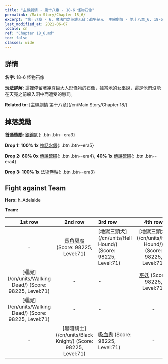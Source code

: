 ```yaml
---
title: "主線劇情 - 第十八章 - 18-6 怪物石像"
permalink: /Main Story/Chapter 18_6/
excerpt: "第十八章 - 6. 魔法门之英雄无敌：战争纪元  主線劇情 - 第十八章_6. 18-6 怪物石像"
last_modified_at: 2021-06-07
locale: cn
ref: "Chapter 18_6.md"
toc: false
classes: wide
---
```


## 詳情

 **名字:** 18-6 怪物石像

 **玩法詳解:** 這裡停留著幾尊巨大人形怪物的石像，據當地的女巫說，這是他們沒能在天亮之前躲入洞中而遭受的懲罰。

 **Related to:** [主線劇情 第十八章](/cn/Main Story/Chapter 18/)

## 掉落獎勵

 **首通獎勵:** [銀鑰匙](/cn/Items/con_693/){: .btn .btn--era3}

 **Drop 1:** **100% 1x** [神話水銀](/cn/Items/mat_63/){: .btn .btn--era5}

 **Drop 2:** **60% 0x** [傳說硫磺](/cn/Items/mat_57/){: .btn .btn--era4}, **40% 1x** [傳說硫磺](/cn/Items/mat_57/){: .btn .btn--era4}

 **Drop 3:** **100% 1x** [法術卷軸](/cn/Items/con_694/){: .btn .btn--era3}


## Fight against Team
 **Hero:** h_Adelaide

 **Team:**


  | 1st row | 2nd row | 3rd row | 4th row |
  |:----:|:----:|:----|:----:|
  | - | [長角惡魔](/cn/units/Demon/) (Score: 98225, Level:71)  | [地獄三頭犬](/cn/units/Hell Hound/) (Score: 98225, Level:71)  | [地獄三頭犬](/cn/units/Hell Hound/) (Score: 98225, Level:71)  |
  | [殭屍](/cn/units/Walking Dead/) (Score: 98225, Level:71)  | - | - | [巫妖](/cn/units/Lich/) (Score: 98225, Level:71)  |
  | [殭屍](/cn/units/Walking Dead/) (Score: 98225, Level:71)  | - | - | - |
  | - | [黑暗騎士](/cn/units/Black Knight/) (Score: 98225, Level:71)  | [吸血鬼](/cn/units/Vampire/) (Score: 98225, Level:71)  | - |


